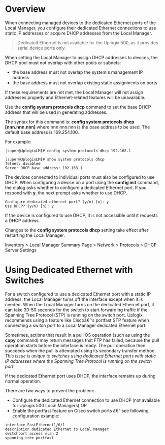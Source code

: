 <!-- 5.4 -->

# Overview

When connecting managed devices to the dedicated Ethernet ports of the Local Manager, you configure their dedicated Ethernet connections to use static IP addresses or acquire DHCP addresses from the Local Manager.

> Dedicated Ethernet is not available for the Uplogix 500, as it provides serial device ports only.

When setting the Local Manager to assign DHCP addresses to devices, the DHCP pool must not overlap with other pools or subnets:

 - the base address must not overlap the system's management IP address
 - the base address must not overlap existing static assignments on ports

<div class='warning' /> If these requirements are not met, the Local Manager will not assign addresses properly and Ethernet-related features will be unavailable. </div>

Use the **config system protocols dhcp** command to set the base DHCP address that will be used in generating addresses.

The syntax for this command is: **config system protocols dhcp [nnn.nnn.nnn]** where nnn.nnn.nnn is the base address to be used. The default base address is 169.254.100.

For example:

```
[super@UplogixLM]# config system protocols dhcp 192.168.1 

[super@UplogixLM]# show system protocols dhcp
Telnet: disabled
Server DHCP base address: 192.168.1
```

The devices connected to individual ports must also be configured to use DHCP. When configuring a device on a port using the **config init** command, the dialog asks whether to configure a dedicated Ethernet port. If you respond with **y**, the next prompt asks whether to use DHCP. 

```
Configure dedicated ethernet port? (y/n) [n]: y
Use DHCP? (y/n) [n]: y
```

If the device is configured to use DHCP, it is not accessible until it requests a DHCP address.

Changes to the **config system protocols dhcp** setting take effect after restarting the Local Manager.

<div class='ucc' />Inventory > Local Manager Summary Page > Network > Protocols > DHCP Server Settings</div>

# Using Dedicated Ethernet with Switches

For a switch configured to use a dedicated Ethernet port with a static IP address, the Local Manager turns off the interface except when it is needed. When the Local Manager turns on the dedicated Ethernet port, it can take 30-50 seconds for the switch to start forwarding traffic if the Spanning Tree Protocol (STP) is running on the switch port.  Uplogix recommends using a feature like Ciscoâ€™s portfast STP feature when connecting a switch port to a Local Manager dedicated Ethernet port.

Sometimes, actions that result in a pull OS operation (such as using the **copy** command) may return messages that FTP has failed, because the pull operation starts before the interface is ready. The pull operation then succeeds when the pull is attempted using its secondary transfer method. *This issue is unique to switches using dedicated Ethernet ports with static IP addresses where the Spanning Tree Protocol is running on the switch port.*

If the dedicated Ethernet port uses DHCP, the interface remains up during normal operation.

There are two ways to prevent the problem:

 - Configure the dedicated Ethernet connection to use DHCP (not available for Uplogix  500 Local Managers)
OR
 - Enable the portfast feature on Cisco switch ports â€“ see following configuration example:
 
```
interface FastEthernet1/0/1
description dedicated Ethernet to Local Manager
switchport access vlan 2
spanning-tree portfast
```
